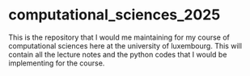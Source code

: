 # computational_sciences_2025
This is the repository that I would me maintaining for my course of computational sciences here at the university of luxembourg.
This will contain all the lecture notes and the python codes that I would be implementing for the course.
